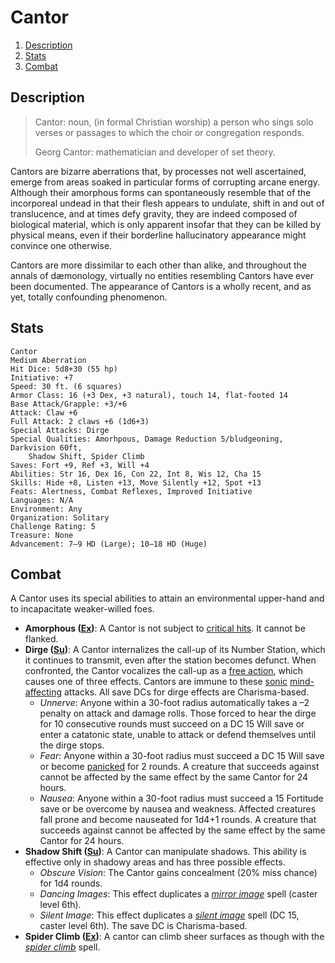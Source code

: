 # Cantor

1. [Description](#description)
2. [Stats](#stats)
3. [Combat](#combat)

## Description

> Cantor: noun, (in formal Christian worship) a person who sings solo verses or passages to which the choir or congregation responds.
>
> Georg Cantor: mathematician and developer of set theory.

Cantors are bizarre aberrations that, by processes not well ascertained, emerge from areas soaked in particular forms of corrupting arcane energy. Although their amorphous forms can spontaneously resemble that of the incorporeal undead in that their flesh appears to undulate, shift in and out of translucence, and at times defy gravity, they are indeed composed of biological material, which is only apparent insofar that they can be killed by physical means, even if their borderline hallucinatory appearance might convince one otherwise.

Cantors are more dissimilar to each other than alike, and throughout the annals of dæmonology, virtually no entities resembling Cantors have ever been documented. The appearance of Cantors is a wholly recent, and as yet, totally confounding phenomenon.

## Stats

```
Cantor
Medium Aberration
Hit Dice: 5d8+30 (55 hp)
Initiative: +7
Speed: 30 ft. (6 squares)
Armor Class: 16 (+3 Dex, +3 natural), touch 14, flat-footed 14
Base Attack/Grapple: +3/+6
Attack: Claw +6
Full Attack: 2 claws +6 (1d6+3)
Special Attacks: Dirge
Special Qualities: Amorhpous, Damage Reduction 5/bludgeoning, Darkvision 60ft,
    Shadow Shift, Spider Climb
Saves: Fort +9, Ref +3, Will +4
Abilities: Str 16, Dex 16, Con 22, Int 8, Wis 12, Cha 15
Skills: Hide +8, Listen +13, Move Silently +12, Spot +13
Feats: Alertness, Combat Reflexes, Improved Initiative
Languages: N/A
Environment: Any
Organization: Solitary
Challenge Rating: 5
Treasure: None
Advancement: 7—9 HD (Large); 10—18 HD (Huge)
```

## Combat

A Cantor uses its special abilities to attain an environmental upper-hand and to incapacitate weaker-willed foes.

* **Amorphous ([Ex](https://www.dandwiki.com/wiki/SRD:Ex#Extraordinary))**: A Cantor is not subject to [critical hits](https://www.dandwiki.com/wiki/SRD:Critical_Hit#Critical_Hits). It cannot be flanked.
* **Dirge ([Su](https://www.dandwiki.com/wiki/SRD:Su#Supernatural))**: A Cantor internalizes the call-up of its Number Station, which it continues to transmit, even after the station becomes defunct. When confronted, the Cantor vocalizes the call-up as a [free action](https://www.dandwiki.com/wiki/SRD:Free_Actions), which causes one of three effects. Cantors are immune to these [sonic](https://www.dandwiki.com/wiki/SRD:Sonic_Effect) [mind-affecting](https://www.dandwiki.com/wiki/SRD:Mind-Affecting_Effect) attacks. All save DCs for dirge effects are Charisma-based.
    * _Unnerve_: Anyone within a 30-foot radius automatically takes a –2 penalty on attack and damage rolls. Those forced to hear the dirge for 10 consecutive rounds must succeed on a DC 15 Will save or enter a catatonic state, unable to attack or defend themselves until the dirge stops.
    * _Fear_: Anyone within a 30-foot radius must succeed a DC 15 Will save or become [panicked](https://www.dandwiki.com/wiki/Panicked) for 2 rounds. A creature that succeeds against cannot be affected by the same effect by the same Cantor for 24 hours.
    * _Nausea_: Anyone within a 30-foot radius must succeed a 15 Fortitude save or be overcome by nausea and weakness. Affected creatures fall prone and become nauseated for 1d4+1 rounds. A creature that succeeds against cannot be affected by the same effect by the same Cantor for 24 hours.
* **Shadow Shift ([Su](https://www.dandwiki.com/wiki/SRD:Su#Supernatural))**: A Cantor can manipulate shadows. This ability is effective only in shadowy areas and has three possible effects.
    * _Obscure Vision_: The Cantor gains concealment (20% miss chance) for 1d4 rounds.
    * _Dancing Images_: This effect duplicates a [_mirror image_](https://www.dandwiki.com/wiki/Mirror_image) spell (caster level 6th).
    * _Silent Image_: This effect duplicates a [_silent image_](https://www.dandwiki.com/wiki/Silent_image) spell (DC 15, caster level 6th). The save DC is Charisma-based.
* **Spider Climb ([Ex](https://www.dandwiki.com/wiki/SRD:Ex#Extraordinary))**: A cantor can climb sheer surfaces as though with the [_spider climb_](https://www.dandwiki.com/wiki/Spider_climb) spell.
